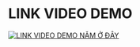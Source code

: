 # LINK VIDEO DEMO

[![LINK VIDEO DEMO NẰM Ở ĐÂY](https://img.youtube.com/vi/3JWqxau4RYU/0.jpg)](https://www.youtube.com/watch?v=3JWqxau4RYU)

